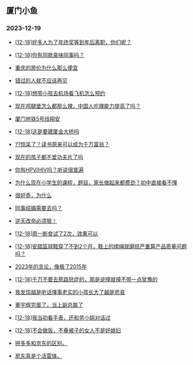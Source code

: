 ## 厦门小鱼 
### 2023-12-19

+ [[12-18]好多人为了年终奖等到年后离职，你们呢？](http://bbs.xmfish.com/read-htm-tid-18122465.html)

+ [[12-18]你有同款臭味同事吗？](http://bbs.xmfish.com/read-htm-tid-18122416.html)

+ [重庆的房价为什么那么便宜](http://bbs.xmfish.com/read-htm-tid-18122556.html)

+ [错过的人就不应该再见](http://bbs.xmfish.com/read-htm-tid-18122491.html)

+ [[12-18]想带小孩去机场看飞机怎么预约](http://bbs.xmfish.com/read-htm-tid-18122501.html)

+ [现在鸡腿堡怎么都那么辣，中国人吃辣能力提高了吗？](http://bbs.xmfish.com/read-htm-tid-18122496.html)

+ [厦门地铁5号线翔安](http://bbs.xmfish.com/read-htm-tid-18122372.html)

+ [[12-18]这是要建厦金大桥吗](http://bbs.xmfish.com/read-htm-tid-18122542.html)

+ [??惊呆了？读书原来可以成为千万富翁？](http://bbs.xmfish.com/read-htm-tid-18122378.html)

+ [现在的孩子都不爱功夫片了吗](http://bbs.xmfish.com/read-htm-tid-18122561.html)

+ [你有HPV/HIV吗？听说很普遍](http://bbs.xmfish.com/read-htm-tid-18122399.html)

+ [为什么现在小学生的课程，题目，家长做起来都费劲？初中直接看不懂](http://bbs.xmfish.com/read-htm-tid-18122411.html)

+ [很好奇，为什么](http://bbs.xmfish.com/read-htm-tid-18122584.html)

+ [同事结婚需要去吗？](http://bbs.xmfish.com/read-htm-tid-18122543.html)

+ [逆天改命必须狠！](http://bbs.xmfish.com/read-htm-tid-18122519.html)

+ [[12-18]周一断食试了2次，效果可以](http://bbs.xmfish.com/read-htm-tid-18122696.html)

+ [[12-18]安踏篮球鞋穿了不到2个月，鞋上的绑绳就磨损严重算产品质量问题吗？](http://bbs.xmfish.com/read-htm-tid-18122552.html)

+ [2023年的言论，像极了2015年](http://bbs.xmfish.com/read-htm-tid-18122808.html)

+ [[12-18]千万不要去惹路怒症的，那是说撞就撞不带一点犹豫的](http://bbs.xmfish.com/read-htm-tid-18122753.html)

+ [我发现越是听话懂事老实的小孩长大了越是悲哀](http://bbs.xmfish.com/read-htm-tid-18122781.html)

+ [董宇辉完蛋了，当上副总裁了](http://bbs.xmfish.com/read-htm-tid-18122771.html)

+ [[12-18]我当初看手表，还和劳小姐对话过](http://bbs.xmfish.com/read-htm-tid-18122573.html)

+ [[12-18]不会做饭，不叠被子的女人不是好媳妇](http://bbs.xmfish.com/read-htm-tid-18122576.html)

+ [拼多多和京东的区别。](http://bbs.xmfish.com/read-htm-tid-18122832.html)

+ [房东真是个活雷锋。](http://bbs.xmfish.com/read-htm-tid-18122841.html)

